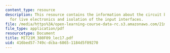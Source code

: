 ```yaml
---
content_type: resource
description: This resource contains the information about the circuit bending, motivations
  for live electronics and isolation of the input interfaces.
file: /media/https%3A/open-learning-course-data-rc.s3.amazonaws.com/21m-380-music-and-technology-contemporary-history-and-aesthetics-fall-2009/416bed57749cdcba68651184d5f09270_MIT21M_380F09_lec17.pdf
file_type: application/pdf
resourcetype: Document
title: MIT21M_380F09_lec17.pdf
uid: 416bed57-749c-dcba-6865-1184d5f09270
---
```

